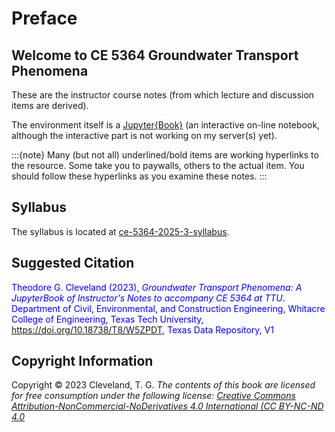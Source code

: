 # Preface

## Welcome to CE 5364 Groundwater Transport Phenomena

These are the instructor course notes (from which lecture and discussion items are derived).

The environment itself is a [Jupyter{Book}](https://jupyterbook.org/en/stable/intro.html) (an interactive on-line notebook, although the interactive part is not working on my server(s) yet).

:::{note}
Many (but not all) underlined/bold items are working hyperlinks to the resource.  Some take you to paywalls, others to the actual item.  You should follow these hyperlinks as you examine these notes.
:::

## Syllabus
The syllabus is located at [ce-5364-2025-3-syllabus](http://54.243.252.9/ce-5364-webroot/ce5364jupyterbook/_build/html/chapters/00syllabus/ce5364-syllabus-2025-3.html).

## Suggested Citation

<font color=blue>Theodore G. Cleveland (2023), *Groundwater Transport Phenomena: A JupyterBook of Instructor's Notes to accompany CE 5364 at TTU*. Department of Civil, Environmental, and Construction Engineering, Whitacre College of Engineering, Texas Tech University, https://doi.org/10.18738/T8/W5ZPDT, Texas Data Repository, V1</font>

## Copyright Information
Copyright © 2023 Cleveland, T. G. *The contents of this book are licensed for free consumption under the following license: [Creative Commons Attribution-NonCommercial-NoDerivatives 4.0 International (CC BY-NC-ND 4.0](https://creativecommons.org/licenses/by-nc-nd/4.0/)* 


